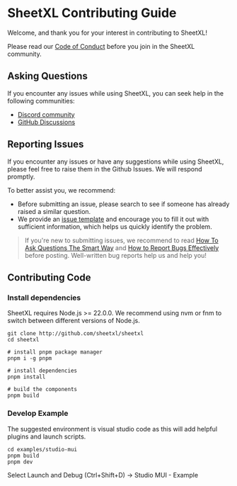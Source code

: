 # SheetXL Contributing Guide

Welcome, and thank you for your interest in contributing to SheetXL!

Please read our [Code of Conduct](./CODE_OF_CONDUCT.md) before you join in the SheetXL community.

## Asking Questions

If you encounter any issues while using SheetXL, you can seek help in the following communities:

- [Discord community](https://discord.gg/NTKdwUgK9p)
- [GitHub Discussions](https://github.com/sheetxl/sheetxl/discussions)

## Reporting Issues

If you encounter any issues or have any suggestions while using SheetXL, please feel free to raise them in the Github Issues. We will respond promptly.

To better assist you, we recommend:

- Before submitting an issue, please search to see if someone has already raised a similar question.
- We provide an [issue template](https://github.com/sheetxl/sheetxl/issues) and encourage you to fill it out with sufficient information, which helps us quickly identify the problem.

> If you're new to submitting issues, we recommend to read [How To Ask Questions The Smart Way](http://www.catb.org/~esr/faqs/smart-questions.html) and [How to Report Bugs Effectively](https://www.chiark.greenend.org.uk/~sgtatham/bugs.html) before posting. Well-written bug reports help us and help you!

## Contributing Code

### Install dependencies

SheetXL requires Node.js >= 22.0.0. We recommend using nvm or fnm to switch between different versions of Node.js.

```shell
git clone http://github.com/sheetxl/sheetxl
cd sheetxl

# install pnpm package manager
pnpm i -g pnpm

# install dependencies
pnpm install

# build the components
pnpm build

```

### Develop Example

The suggested environment is visual studio code as this will add helpful plugins and launch scripts.

```shell
cd examples/studio-mui
pnpm build
pnpm dev
```

Select Launch and Debug (Ctrl+Shift+D) -> Studio MUI - Example
